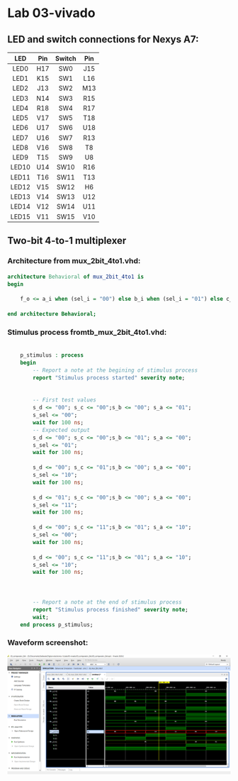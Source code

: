 # Lab 03-vivado

## LED and switch connections for Nexys A7:


| **LED** | **Pin** | **Switch** | **Pin** | 
| :-: | :-: | :-: | :-: |
| LED0 | H17 | SW0 | J15 |
| LED1 | K15 | SW1 | L16 |
| LED2 | J13 | SW2 | M13 |
| LED3 | N14 | SW3 | R15 |
| LED4 | R18 | SW4 | R17 |
| LED5 | V17 | SW5 | T18 |
| LED6 | U17 | SW6 | U18 |
| LED7 | U16 | SW7 | R13 |
| LED8 | V16 | SW8 | T8 |
| LED9 | T15 | SW9 | U8 |
| LED10 | U14 | SW10 | R16 |
| LED11 | T16 | SW11 | T13 |
| LED12 | V15 | SW12 | H6 |
| LED13 | V14 | SW13 | U12 |
| LED14 | V12 | SW14 | U11 |
| LED15 | V11 | SW15 | V10 |


## Two-bit 4-to-1 multiplexer
### Architecture from mux_2bit_4to1.vhd:
```vhdl
architecture Behavioral of mux_2bit_4to1 is
begin
    
    f_o <= a_i when (sel_i = "00") else b_i when (sel_i = "01") else c_i when (sel_i = "10") else d_i;
   
end architecture Behavioral;
```
### Stimulus process fromtb_mux_2bit_4to1.vhd:
```vhdl
    
    p_stimulus : process
    begin
        -- Report a note at the begining of stimulus process
        report "Stimulus process started" severity note;


        -- First test values
        s_d <= "00"; s_c <= "00";s_b <= "00"; s_a <= "01";
        s_sel <= "00";
        wait for 100 ns;
        -- Expected output
        s_d <= "00"; s_c <= "00";s_b <= "01"; s_a <= "00";
        s_sel <= "01";
        wait for 100 ns;
        
        s_d <= "00"; s_c <= "01";s_b <= "00"; s_a <= "00";
        s_sel <= "10";
        wait for 100 ns;
        
        s_d <= "01"; s_c <= "00";s_b <= "00"; s_a <= "00";
        s_sel <= "11";
        wait for 100 ns;
        
        s_d <= "00"; s_c <= "11";s_b <= "01"; s_a <= "10";
        s_sel <= "00";
        wait for 100 ns;
        
        s_d <= "00"; s_c <= "11";s_b <= "01"; s_a <= "10";
        s_sel <= "10";
        wait for 100 ns;
        
        
        
        -- Report a note at the end of stimulus process
        report "Stimulus process finished" severity note;
        wait;
    end process p_stimulus;
  ```
### Waveform screenshot:
![Screenshot](Images/03Waveforms.png)
